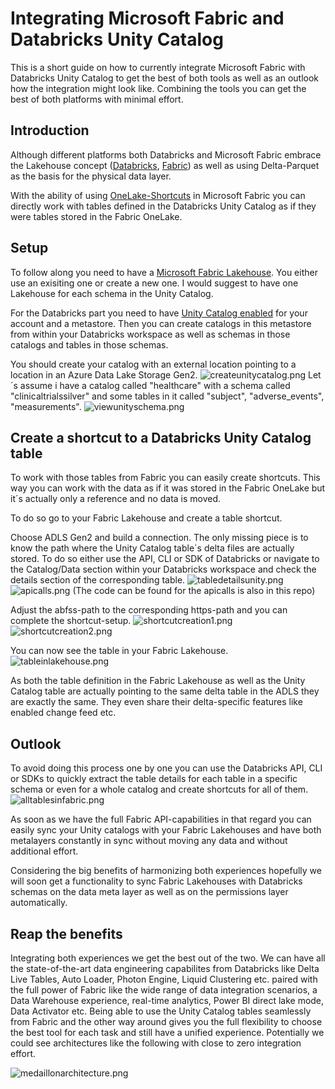 # Integrating Microsoft Fabric and Databricks Unity Catalog

This is a short guide on how to currently integrate Microsoft Fabric with Databricks Unity Catalog to get the best of both tools as well as an outlook how the integration might look like. Combining the tools you can get the best of both platforms with minimal effort. 

## Introduction

Although different platforms both Databricks and Microsoft Fabric embrace the Lakehouse concept ([Databricks](https://www.databricks.com/blog/2020/01/30/what-is-a-data-lakehouse.html), [Fabric](https://learn.microsoft.com/en-us/fabric/data-engineering/lakehouse-overview)) as well as using Delta-Parquet as the basis for the physical data layer.  

With the ability of using [OneLake-Shortcuts](https://learn.microsoft.com/en-us/fabric/onelake/onelake-shortcuts) in Microsoft Fabric you can directly work with tables defined in the Databricks Unity Catalog as if they were tables stored in the Fabric OneLake.  

## Setup

To follow along you need to have a [Microsoft Fabric Lakehouse](https://learn.microsoft.com/en-us/fabric/onelake/create-lakehouse-onelake). You either use an exisiting one or create a new one. I would suggest to have one Lakehouse for each schema in the Unity Catalog.  

For the Databricks part you need to have [Unity Catalog enabled](https://learn.microsoft.com/en-gb/azure/databricks/data-governance/unity-catalog/get-started) for your account and a metastore. Then you can create catalogs in this metastore from within your Databricks workspace as well as schemas in those catalogs and tables in those schemas.  

You should create your catalog with an external location pointing to a location in an Azure Data Lake Storage Gen2. 
![createunitycatalog.png](media/createunitycatalog.png)
Let´s assume i have a catalog called "healthcare" with a schema called "clinicaltrialssilver" and some tables in it called "subject", "adverse_events", "measurements".
![viewunityschema.png](media/viewunityschema.png)
 
## Create a shortcut to a Databricks Unity Catalog table

To work with those tables from Fabric you can easily create shortcuts. This way you can work with the data as if it was stored in the Fabric OneLake but it´s actually only a reference and no data is moved.  

To do so go to your Fabric Lakehouse and create a table shortcut.  

Choose ADLS Gen2 and build a connection. The only missing piece is to know the path where the Unity Catalog table´s delta files are actually stored. 
To do so either use the API, CLI or SDK of Databricks or navigate to the Catalog/Data section within your Databricks workspace and check the details section of the corresponding table.
![tabledetailsunity.png](media/tabledetailsunity.png)
![apicalls.png](media/apicalls.png)
(The code can be found for the apicalls is also in this repo)

Adjust the abfss-path to the corresponding https-path and you can complete the shortcut-setup.
![shortcutcreation1.png](media/shortcutcreation1.png)
![shortcutcreation2.png](media/shortcutcreation1.png)

You can now see the table in your Fabric Lakehouse.
![tableinlakehouse.png](media/tableinlakehouse.png)

As both the table definition in the Fabric Lakehouse as well as the Unity Catalog table are actually pointing to the same delta table in the ADLS they are exactly the same. They even share their delta-specific features like enabled change feed etc.

## Outlook

To avoid doing this process one by one you can use the Databricks API, CLI or SDKs to quickly extract the table details for each table in a specific schema or even for a whole catalog and create shortcuts for all of them.
![alltablesinfabric.png](media/alltablesinfabric.png)

As soon as we have the full Fabric API-capabilities in that regard you can easily sync your Unity catalogs with your Fabric Lakehouses and have both metalayers constantly in sync without moving any data and without additional effort.
 
Considering the big benefits of harmonizing both experiences hopefully we will soon get a functionality to sync Fabric Lakehouses with Databricks schemas on the data meta layer as well as on the permissions layer automatically.

## Reap the benefits

Integrating both experiences we get the best out of the two. We can have all the state-of-the-art data engineering capabilites from Databricks like Delta Live Tables, Auto Loader, Photon Engine, Liquid Clustering etc. paired with the full power of Fabric like the wide range of data integration scenarios, a Data Warehouse experience, real-time analytics, Power BI direct lake mode, Data Activator etc. 
Being able to use the Unity Catalog tables seamlessly from Fabric and the other way around gives you the full flexibility to choose the best tool for each task and still have a unified experience. 
Potentially we could see architectures like the following with close to zero integration effort.

![medaillonarchitecture.png](media/medaillonarchitecture.png)
